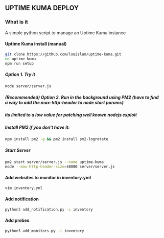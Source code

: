## UPTIME KUMA DEPLOY

### What is it

A simple python script to manage an Uptime Kuma instance

#### Uptime Kuma install (manual)
```bash
git clone https://github.com/louislam/uptime-kuma.git
cd uptime-kuma
npm run setup
```

##### Option 1. Try it
```bash
node server/server.js
```

##### (Recommended) Option 2. Run in the background using PM2 (have to find a way to add the max-http-header to node start params)
##### its limited to a low value for patching well known nodejs exploit
##### Install PM2 if you don't have it:
```bash
npm install pm2 -g && pm2 install pm2-logrotate
```

##### Start Server
```bash
pm2 start server/server.js --name uptime-kuma
node --max-http-header-size=48000 server/server.js
```
#### Add websites to monitor in inventory.yml
```bash
vim inventory.yml
```


#### Add notification
```bash
python3 add_notification.py -i inventory
```
#### Add probes
```bash
python3 add_monitors.py -i inventory
```

